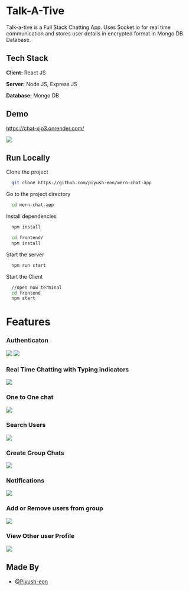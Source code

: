 # Talk-A-Tive

Talk-a-tive is a Full Stack Chatting App.
Uses Socket.io for real time communication and stores user details in encrypted format in Mongo DB Database.

## Tech Stack

**Client:** React JS

**Server:** Node JS, Express JS

**Database:** Mongo DB

## Demo

https://chat-xjp3.onrender.com/

![](https://github.com/Om206/ChatApplication-Using-MERN-Stack/blob/main/screenshots/group%20%2B%20notif.PNG)

## Run Locally

Clone the project

```bash
  git clone https://github.com/piyush-eon/mern-chat-app
```

Go to the project directory

```bash
  cd mern-chat-app
```

Install dependencies

```bash
  npm install
```

```bash
  cd frontend/
  npm install
```

Start the server

```bash
  npm run start
```

Start the Client

```bash
  //open now terminal
  cd frontend
  npm start
```

# Features

### Authenticaton

![](https://github.com/Om206/ChatApplication-Using-MERN-Stack/blob/main/screenshots/login.PNG)
![](https://github.com/Om206/ChatApplication-Using-MERN-Stack/blob/main/screenshots/signup.PNG)

### Real Time Chatting with Typing indicators

![](https://github.com/Om206/ChatApplication-Using-MERN-Stack/blob/main/screenshots/real-time.PNG)

### One to One chat

![](https://github.com/Om206/ChatApplication-Using-MERN-Stack/blob/main/screenshots/mainscreen.PNG)

### Search Users

![](https://github.com/Om206/ChatApplication-Using-MERN-Stack/blob/main/screenshots/search.PNG)

### Create Group Chats

![](https://github.com/Om206/ChatApplication-Using-MERN-Stack/blob/main/screenshots/new%20grp.PNG)

### Notifications

![](https://github.com/Om206/ChatApplication-Using-MERN-Stack/blob/main/screenshots/group%20%2B%20notif.PNG)

### Add or Remove users from group

![](https://github.com/Om206/ChatApplication-Using-MERN-Stack/blob/main/screenshots/add%20rem.PNG)

### View Other user Profile

![](https://github.com/Om206/ChatApplication-Using-MERN-Stack/blob/main/screenshots/profile.PNG)

## Made By

- [@Piyush-eon](https://github.com/piyush-eon)

